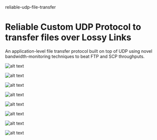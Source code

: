 reliable-udp-file-transfer
# Reliable Custom UDP Protocol to transfer files over Lossy Links
An application-level file transfer protocol built on top of UDP using novel bandwidth-monitoring techniques to beat FTP and SCP throughputs.

![alt text](https://github.com/zpazooki/reliable-udp-file-transfer/blob/master/img/1.png)

![alt text](https://github.com/zpazooki/reliable-udp-file-transfer/blob/master/img/2.png)

![alt text](https://github.com/zpazooki/reliable-udp-file-transfer/blob/master/img/3.png)

![alt text](https://github.com/zpazooki/reliable-udp-file-transfer/blob/master/img/4.png)

![alt text](https://github.com/zpazooki/reliable-udp-file-transfer/blob/master/img/5.png)

![alt text](https://github.com/zpazooki/reliable-udp-file-transfer/blob/master/img/6.png)

![alt text](https://github.com/zpazooki/reliable-udp-file-transfer/blob/master/img/7.png)

![alt text](https://github.com/zpazooki/reliable-udp-file-transfer/blob/master/img/9.png)
 
